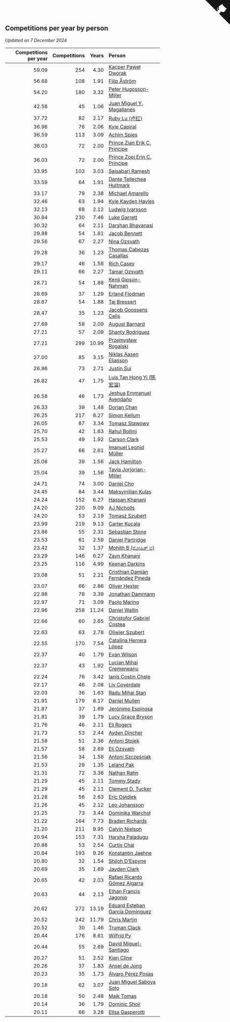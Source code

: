 ## Competitions per year by person

*Updated on  7 December 2024*

| Competitions per year | Competitions | Years | Person |
| ---: | ---: | ---: | :--- |
| 59.09 | 254 | 4.30 | [Kacper Paweł Dworak](https://www.worldcubeassociation.org/persons/2020DWOR01) |
| 56.68 | 108 | 1.91 | [Filip Åström](https://www.worldcubeassociation.org/persons/2023ASTR01) |
| 54.20 | 180 | 3.32 | [Peter Hugosson-Miller](https://www.worldcubeassociation.org/persons/2021HUGO01) |
| 42.58 | 45 | 1.06 | [Juan Miguel Y. Magallanes](https://www.worldcubeassociation.org/persons/2023MAGA09) |
| 37.72 | 82 | 2.17 | [Ruby Lu (卢红)](https://www.worldcubeassociation.org/persons/2022LURU01) |
| 36.96 | 76 | 2.06 | [Kyle Capiral](https://www.worldcubeassociation.org/persons/2022CAPI02) |
| 36.59 | 113 | 3.09 | [Achim Spies](https://www.worldcubeassociation.org/persons/2021SPIE01) |
| 36.03 | 72 | 2.00 | [Prince Zian Erik C. Principe](https://www.worldcubeassociation.org/persons/2022PRIN08) |
| 36.03 | 72 | 2.00 | [Prince Zoei Erin C. Principe](https://www.worldcubeassociation.org/persons/2022PRIN09) |
| 33.95 | 103 | 3.03 | [Saisabari Ramesh](https://www.worldcubeassociation.org/persons/2021RAME01) |
| 33.59 | 64 | 1.91 | [Dante Tellechea Hultmark](https://www.worldcubeassociation.org/persons/2023HULT01) |
| 33.17 | 79 | 2.38 | [Michael Amarello](https://www.worldcubeassociation.org/persons/2022AMAR09) |
| 32.46 | 63 | 1.94 | [Kyle Kayden Hayles](https://www.worldcubeassociation.org/persons/2022HAYL02) |
| 32.13 | 68 | 2.12 | [Ludwig Ivarsson](https://www.worldcubeassociation.org/persons/2022IVAR01) |
| 30.84 | 230 | 7.46 | [Luke Garrett](https://www.worldcubeassociation.org/persons/2017GARR05) |
| 30.32 | 64 | 2.11 | [Darshan Bhavanasi](https://www.worldcubeassociation.org/persons/2022BHAV01) |
| 29.88 | 54 | 1.81 | [Jacob Bennett](https://www.worldcubeassociation.org/persons/2023BENN04) |
| 29.56 | 67 | 2.27 | [Nina Ozsvath](https://www.worldcubeassociation.org/persons/2022OZSV03) |
| 29.28 | 36 | 1.23 | [Thomas Cabezas Casallas](https://www.worldcubeassociation.org/persons/2023CASA08) |
| 29.17 | 46 | 1.58 | [Rich Casey](https://www.worldcubeassociation.org/persons/2023CASE06) |
| 29.11 | 66 | 2.27 | [Tamar Ozsvath](https://www.worldcubeassociation.org/persons/2022OZSV04) |
| 28.71 | 54 | 1.88 | [Kenji Gipson-Nahman](https://www.worldcubeassociation.org/persons/2023GIPS01) |
| 28.69 | 37 | 1.29 | [Erland Flodman](https://www.worldcubeassociation.org/persons/2023FLOD01) |
| 28.67 | 54 | 1.88 | [Taj Bressert](https://www.worldcubeassociation.org/persons/2023BRES01) |
| 28.47 | 35 | 1.23 | [Jacob Goossens Celis](https://www.worldcubeassociation.org/persons/2023CELI06) |
| 27.69 | 58 | 2.09 | [August Barnard](https://www.worldcubeassociation.org/persons/2022BARN21) |
| 27.21 | 57 | 2.09 | [Shanty Rodríguez](https://www.worldcubeassociation.org/persons/2022CUBI01) |
| 27.21 | 299 | 10.99 | [Przemysław Rogalski](https://www.worldcubeassociation.org/persons/2013ROGA02) |
| 27.00 | 85 | 3.15 | [Niklas Aasen Eliasson](https://www.worldcubeassociation.org/persons/2021ELIA01) |
| 26.96 | 73 | 2.71 | [Justin Sui](https://www.worldcubeassociation.org/persons/2022SUIJ01) |
| 26.82 | 47 | 1.75 | [Luis Tan Hong Yi (陈宏溢)](https://www.worldcubeassociation.org/persons/2023YILU01) |
| 26.58 | 46 | 1.73 | [Jeshua Emmanuel Avendaño](https://www.worldcubeassociation.org/persons/2023AVEN01) |
| 26.33 | 39 | 1.48 | [Dorian Chan](https://www.worldcubeassociation.org/persons/2023DORI01) |
| 26.25 | 217 | 8.27 | [Simon Kellum](https://www.worldcubeassociation.org/persons/2016KELL12) |
| 26.05 | 87 | 3.34 | [Tomasz Stawowy](https://www.worldcubeassociation.org/persons/2021STAW01) |
| 25.70 | 42 | 1.63 | [Rahul Bollini](https://www.worldcubeassociation.org/persons/2023BOLL01) |
| 25.53 | 49 | 1.92 | [Carson Clark](https://www.worldcubeassociation.org/persons/2023CLAR02) |
| 25.27 | 66 | 2.61 | [Imanuel Leonid Müller](https://www.worldcubeassociation.org/persons/2022MULL02) |
| 25.08 | 39 | 1.56 | [Jack Hamilton](https://www.worldcubeassociation.org/persons/2023HAMI08) |
| 25.04 | 39 | 1.56 | [Tavia Jorjorian-Miller](https://www.worldcubeassociation.org/persons/2023JORJ01) |
| 24.71 | 74 | 3.00 | [Daniel Cho](https://www.worldcubeassociation.org/persons/2021CHOD01) |
| 24.45 | 84 | 3.44 | [Maksymilian Kulas](https://www.worldcubeassociation.org/persons/2021KULA02) |
| 24.24 | 152 | 6.27 | [Hassan Khanani](https://www.worldcubeassociation.org/persons/2018KHAN26) |
| 24.20 | 220 | 9.09 | [AJ Nicholls](https://www.worldcubeassociation.org/persons/2015NICH04) |
| 24.20 | 53 | 2.19 | [Tomasz Szubert](https://www.worldcubeassociation.org/persons/2022SZUB02) |
| 23.99 | 219 | 9.13 | [Carter Kucala](https://www.worldcubeassociation.org/persons/2015KUCA01) |
| 23.86 | 55 | 2.31 | [Sebastian Stone](https://www.worldcubeassociation.org/persons/2022STON09) |
| 23.53 | 61 | 2.59 | [Daniel Partridge](https://www.worldcubeassociation.org/persons/2022PART02) |
| 23.42 | 32 | 1.37 | [Mohith B (ಮೋಹಿತ್ ಬಿ)](https://www.worldcubeassociation.org/persons/2023BMOH01) |
| 23.29 | 146 | 6.27 | [Zayn Khanani](https://www.worldcubeassociation.org/persons/2018KHAN28) |
| 23.25 | 116 | 4.99 | [Keenan Darkins](https://www.worldcubeassociation.org/persons/2019DARK02) |
| 23.08 | 51 | 2.21 | [Cristhian Damián Fernández Pineda](https://www.worldcubeassociation.org/persons/2022PINE05) |
| 23.07 | 66 | 2.86 | [Oliver Hexter](https://www.worldcubeassociation.org/persons/2022HEXT01) |
| 22.98 | 78 | 3.39 | [Jonathan Dammann](https://www.worldcubeassociation.org/persons/2021DAMM01) |
| 22.97 | 71 | 3.09 | [Paolo Marino](https://www.worldcubeassociation.org/persons/2021MARI04) |
| 22.96 | 258 | 11.24 | [Daniel Wallin](https://www.worldcubeassociation.org/persons/2013WALL03) |
| 22.66 | 60 | 2.65 | [Christofor Gabriel Costea](https://www.worldcubeassociation.org/persons/2022COST03) |
| 22.63 | 63 | 2.78 | [Oliwier Szubert](https://www.worldcubeassociation.org/persons/2022SZUB01) |
| 22.55 | 170 | 7.54 | [Catalina Herrera López](https://www.worldcubeassociation.org/persons/2017LOPE31) |
| 22.37 | 40 | 1.79 | [Evan Wilson](https://www.worldcubeassociation.org/persons/2023WILS11) |
| 22.37 | 43 | 1.92 | [Lucian Mihai Cremeneanu](https://www.worldcubeassociation.org/persons/2023CREM01) |
| 22.24 | 76 | 3.42 | [Ianis Costin Chele](https://www.worldcubeassociation.org/persons/2021CHEL01) |
| 22.17 | 46 | 2.08 | [Liv Coverdale](https://www.worldcubeassociation.org/persons/2022COVE02) |
| 22.03 | 36 | 1.63 | [Radu Mihai Stan](https://www.worldcubeassociation.org/persons/2023STAN09) |
| 21.91 | 179 | 8.17 | [Daniel Mullen](https://www.worldcubeassociation.org/persons/2016MULL04) |
| 21.87 | 37 | 1.69 | [Jerónimo Espinosa](https://www.worldcubeassociation.org/persons/2023ESPI07) |
| 21.81 | 39 | 1.79 | [Lucy Grace Bryson](https://www.worldcubeassociation.org/persons/2023BRYS01) |
| 21.76 | 46 | 2.11 | [Eli Rogers](https://www.worldcubeassociation.org/persons/2022ROGE05) |
| 21.73 | 53 | 2.44 | [Ayden Dincher](https://www.worldcubeassociation.org/persons/2022DINC01) |
| 21.58 | 51 | 2.36 | [Antoni Stojek](https://www.worldcubeassociation.org/persons/2022STOJ03) |
| 21.57 | 58 | 2.69 | [Eli Ozsvath](https://www.worldcubeassociation.org/persons/2022OZSV01) |
| 21.56 | 34 | 1.58 | [Antoni Szcześniak](https://www.worldcubeassociation.org/persons/2023SZCZ04) |
| 21.53 | 29 | 1.35 | [Leland Pak](https://www.worldcubeassociation.org/persons/2023PAKL02) |
| 21.31 | 72 | 3.38 | [Nathan Rahn](https://www.worldcubeassociation.org/persons/2021RAHN01) |
| 21.29 | 45 | 2.11 | [Tommy Stady](https://www.worldcubeassociation.org/persons/2022STAD01) |
| 21.29 | 45 | 2.11 | [Clement D. Tucker](https://www.worldcubeassociation.org/persons/2022TUCK09) |
| 21.28 | 56 | 2.63 | [Eric Ostdiek](https://www.worldcubeassociation.org/persons/2022OSTD01) |
| 21.26 | 45 | 2.12 | [Leo Johansson](https://www.worldcubeassociation.org/persons/2022JOHA08) |
| 21.25 | 73 | 3.44 | [Dominika Warchoł](https://www.worldcubeassociation.org/persons/2021WARC01) |
| 21.22 | 164 | 7.73 | [Braden Richards](https://www.worldcubeassociation.org/persons/2017RICH02) |
| 21.20 | 211 | 9.95 | [Calvin Nielson](https://www.worldcubeassociation.org/persons/2014NIEL03) |
| 20.94 | 153 | 7.31 | [Harsha Paladugu](https://www.worldcubeassociation.org/persons/2017PALA08) |
| 20.88 | 53 | 2.54 | [Curtis Chai](https://www.worldcubeassociation.org/persons/2022CHAI02) |
| 20.84 | 193 | 9.26 | [Konstantin Jaehne](https://www.worldcubeassociation.org/persons/2015JAEH01) |
| 20.80 | 32 | 1.54 | [Shiloh D’Espyne](https://www.worldcubeassociation.org/persons/2023DESP01) |
| 20.69 | 35 | 1.69 | [Jayden Clark](https://www.worldcubeassociation.org/persons/2023CLAR13) |
| 20.65 | 42 | 2.03 | [Rafael Ricardo Gómez Algarra](https://www.worldcubeassociation.org/persons/2022ALGA01) |
| 20.63 | 44 | 2.13 | [Ethan Francis Jagonio](https://www.worldcubeassociation.org/persons/2022JAGO03) |
| 20.62 | 272 | 13.19 | [Eduard Esteban García Domínguez](https://www.worldcubeassociation.org/persons/2011EDUA01) |
| 20.52 | 242 | 11.79 | [Chris Martin](https://www.worldcubeassociation.org/persons/2013MART03) |
| 20.52 | 30 | 1.46 | [Truman Clack](https://www.worldcubeassociation.org/persons/2023CLAC02) |
| 20.44 | 176 | 8.61 | [Wilfrid Py](https://www.worldcubeassociation.org/persons/2016PYWI01) |
| 20.44 | 55 | 2.69 | [David Miguel-Santiago](https://www.worldcubeassociation.org/persons/2022MIGU02) |
| 20.27 | 51 | 2.52 | [Kian Cline](https://www.worldcubeassociation.org/persons/2022CLIN01) |
| 20.26 | 37 | 1.83 | [Ansel de Jong](https://www.worldcubeassociation.org/persons/2023JONG01) |
| 20.23 | 35 | 1.73 | [Álvaro Pérez Posas](https://www.worldcubeassociation.org/persons/2023POSA01) |
| 20.18 | 62 | 3.07 | [Juan Miguel Saboya Soto](https://www.worldcubeassociation.org/persons/2021SOTO01) |
| 20.18 | 50 | 2.48 | [Majk Tomas](https://www.worldcubeassociation.org/persons/2022TOMA05) |
| 20.14 | 36 | 1.79 | [Dominic Shoji](https://www.worldcubeassociation.org/persons/2023SHOJ01) |
| 20.11 | 66 | 3.28 | [Elisa Gasperotti](https://www.worldcubeassociation.org/persons/2021GASP01) |


<a href="https://github.com/jonatanklosko/wca_statistics" class="github-corner" aria-label="View source on Github"><svg width="80" height="80" viewBox="0 0 250 250" style="fill:#151513; color:#fff; position: absolute; top: 0; border: 0; right: 0;" aria-hidden="true"><path d="M0,0 L115,115 L130,115 L142,142 L250,250 L250,0 Z"></path><path d="M128.3,109.0 C113.8,99.7 119.0,89.6 119.0,89.6 C122.0,82.7 120.5,78.6 120.5,78.6 C119.2,72.0 123.4,76.3 123.4,76.3 C127.3,80.9 125.5,87.3 125.5,87.3 C122.9,97.6 130.6,101.9 134.4,103.2" fill="currentColor" style="transform-origin: 130px 106px;" class="octo-arm"></path><path d="M115.0,115.0 C114.9,115.1 118.7,116.5 119.8,115.4 L133.7,101.6 C136.9,99.2 139.9,98.4 142.2,98.6 C133.8,88.0 127.5,74.4 143.8,58.0 C148.5,53.4 154.0,51.2 159.7,51.0 C160.3,49.4 163.2,43.6 171.4,40.1 C171.4,40.1 176.1,42.5 178.8,56.2 C183.1,58.6 187.2,61.8 190.9,65.4 C194.5,69.0 197.7,73.2 200.1,77.6 C213.8,80.2 216.3,84.9 216.3,84.9 C212.7,93.1 206.9,96.0 205.4,96.6 C205.1,102.4 203.0,107.8 198.3,112.5 C181.9,128.9 168.3,122.5 157.7,114.1 C157.9,116.9 156.7,120.9 152.7,124.9 L141.0,136.5 C139.8,137.7 141.6,141.9 141.8,141.8 Z" fill="currentColor" class="octo-body"></path></svg></a><style>.github-corner:hover .octo-arm{animation:octocat-wave 560ms ease-in-out}@keyframes octocat-wave{0%,100%{transform:rotate(0)}20%,60%{transform:rotate(-25deg)}40%,80%{transform:rotate(10deg)}}@media (max-width:500px){.github-corner:hover .octo-arm{animation:none}.github-corner .octo-arm{animation:octocat-wave 560ms ease-in-out}}</style>
